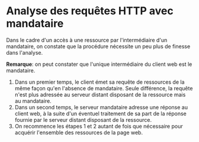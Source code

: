 # Analyse des requêtes HTTP avec mandataire #

Dans le cadre d'un accès à une ressource par l'intermédiaire d'un mandataire,
on constate que la procédure nécessite un peu plus de finesse dans l'analyse.

**Remarque**: on peut constater que l'unique intermédiaire du client web est le
mandataire.

1. Dans un premier temps, le client émet sa requête de ressources de la même façon
   qu'en l'absence de mandataire. Seule différence, la requête n'est plus adressée
   au serveur distant disposant de la ressource mais au mandataire.
2. Dans un second temps, le serveur mandataire adresse une réponse au client web,
   à la suite d'un éventuel traitement de sa part de la réponse fournie par le
   serveur distant disposant de la ressource.
3. On recommence les étapes 1 et 2 autant de fois que nécessaire pour acquérir
   l'ensemble des ressources de la page web.
